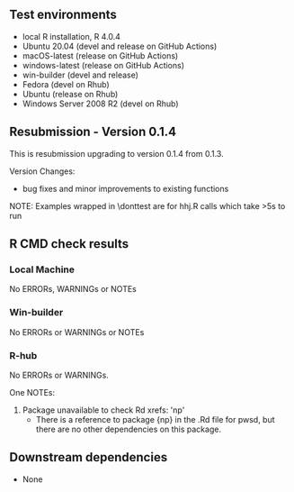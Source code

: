 ## Test environments
* local R installation, R 4.0.4
* Ubuntu 20.04 (devel and release on GitHub Actions)
* macOS-latest (release on GitHub Actions)
* windows-latest (release on GitHub Actions)
* win-builder (devel and release)
* Fedora (devel on Rhub)
* Ubuntu (release on Rhub)
* Windows Server 2008 R2 (devel on Rhub)

## Resubmission - Version 0.1.4
This is resubmission upgrading to version 0.1.4 from 0.1.3.

Version Changes: 
  * bug fixes and minor improvements to existing functions

  
NOTE: Examples wrapped in \donttest are for hhj.R calls which take >5s to run


## R CMD check results

### Local Machine

No ERRORs, WARNINGs or NOTEs


### Win-builder

No ERRORs or WARNINGs or NOTEs


### R-hub

No ERRORs or WARNINGs.

One NOTEs:

  1. Package unavailable to check Rd xrefs: 'np'
     - There is a reference to package {np} in the .Rd file for pwsd, but there are no other dependencies on this package.


## Downstream dependencies

* None
